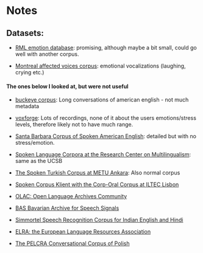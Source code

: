 # Notes

## Datasets:

* [RML emotion database](http://www.rml.ryerson.ca/rml-emotion-database.html): promising, although maybe a bit small, could go well with another corpus.

* [Montreal affected voices corpus](http://www.ncbi.nlm.nih.gov/pubmed/18522064): emotional vocalizations (laughing, crying etc.)


#### The ones below I looked at, but were not useful

* [buckeye corpus](http://buckeyecorpus.osu.edu/): Long conversations of
american english - not much metadata

* [voxforge](http://www.voxforge.org/): Lots of recordings, none of it about
the users emotions/stress levels, therefore likely not to have much range.

*   [Santa Barbara Corpus of Spoken American
English](http://www.linguistics.ucsb.edu/research/santa-barbara-corpus):
detailed but with no stress/emotion.

*   [Spoken Language Corpora at the Research Center on
Multilingualism](http://www.corpora.uni-hamburg.de/sfb538/en_overview.html):
same as the UCSB

*   [The Spoken Turkish Corpus at METU Ankara](http://std.metu.edu.tr/en/): Also normal corpus

*   [Spoken Corpus Klient with the Corp-Oral Corpus at ILTEC
Lisbon](http://www.iltec.pt/spock/)

*   [OLAC: Open Language Archives
Community](http://www.language-archives.org/)

*   [BAS Bavarian Archive for Speech
Signals](http://www.phonetik.uni-muenchen.de/Bas/BasHomeeng.html)

*   [Simmortel Speech Recognition Corpus for Indian English and
Hindi](http://www.simmortel.com/speech-recognition-corpus/)

*   [ELRA: the European Language Resources Association](http://www.elra.info/)

*   [The PELCRA Conversational Corpus of Polish](http://spokes.clarin-pl.eu/)
